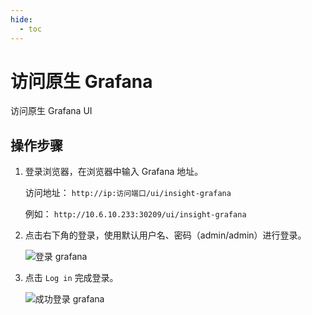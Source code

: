 ```yaml
---
hide:
  - toc
---
```


# 访问原生 Grafana

访问原生 Grafana UI

## 操作步骤

1. 登录浏览器，在浏览器中输入 Grafana 地址。

    访问地址： `http://ip:访问端口/ui/insight-grafana`

    例如： `http://10.6.10.233:30209/ui/insight-grafana`

2. 点击右下角的登录，使用默认用户名、密码（admin/admin）进行登录。

    ![登录 grafana](https://docs.daocloud.io/daocloud-docs-images/docs/insight/images/grafana02.png)

3. 点击 `Log in` 完成登录。

    ![成功登录 grafana](https://docs.daocloud.io/daocloud-docs-images/docs/insight/images/grafana03.png)